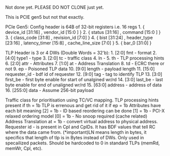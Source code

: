 Not done yet. PLEASE DO NOT CLONE just yet.

This is PCIE gen5 but not that exactly.



PCIe Gen5:
Config header is 64B of 32-bit registers i.e. 16 regs
	1. { device_id [31:16] , vendor_id [15:0 ] }
	2. { status    [31:16] , command   [15:0 ] }
	3. { class_code [31:8] , revision_id [7:0] }
	4. { bist [31:24] , header_type [23:16] , latency_timer [15:8] , cache_line_size [7:0] }
	5. { bar_0 [31:0] }
	
TLP Header is 3 or 4 DWs (Double Words = 32'b):
	1. [2:0] fmt - format
	2. [4:0] type1 - type
	3. [2:0] tc - traffic class
	4. 	ln - 
	5.      th - TLP processing hints
	6. [2:0] attr - Attributes
	7. [1:0] at - Address Translation
	8. 	td - ECRC there or not
	9. 	ep - Poisoned TLP data
	10. [9:0] length - payload length
	11. [15:0] requester_id - bdf id of requester
	12. [9:0] tag - tag to identify TLP
	13. [3:0] first_be - first byte enable for start of unalgined wr/rd
	14. [3:0] last_be - last byte enable for end of unaligned wr/rd
	15. [63:0] address - address of data
	16. [255:0] data - Assume 256-bit payload

Traffic class for prioritisation using TC/VC mapping.
TLP processing hints present if th = 1b
TLP is errenous and get rid of it if ep = 1b
Attributes have each bit meaning [2] = 1b - ID based reordering can be done
				[1] = 1b - PCI-X relaxed ordering model
				[0]  = 1b - No snoop required (cache related)
Address Translation at = 1b - convert virtual address to physical address.
Requester id - is present in Cpl and CplDs. It has BDF values that tell RC where the data came from.
(*important)LN means length in bytes, it specifics that length of tlp is in Bytes instead of DWs. Only used in specailized packets. Should be hardcoded to 0 in standard TLPs (memRd, memWr, Cpl, etc).
